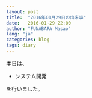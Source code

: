 ```yaml
---
layout: post
title:  "2016年01月29日の出来事"
date:   2016-01-29 22:00
author: "FUNABARA Masao"
lang: "ja"
categories: blog
tags: diary
---
```


本日は、

* システム開発

を行いました。
